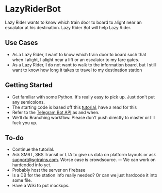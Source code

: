 # LazyRiderBot
Lazy Rider wants to know which train door to board to alight near an escalator at his destination. Lazy Rider Bot will help Lazy Rider.

## Use Cases
- As a Lazy Rider, I want to know which train door to board such that when I alight, I alight near a lift or an escalator to my fare gates.
- As a Lazy Rider, I do not want to walk to the information board, but I still want to know how long it takes to travel to my destination station

## Getting Started
- Get familiar with some Python. It's really easy to pick up. Just don't put any semicolons.
- The starting code is based off this [tutorial](https://www.codementor.io/garethdwyer/building-a-telegram-bot-using-python-part-1-goi5fncay), have a read for this
- Refer to the [Telegram Bot API](https://core.telegram.org/bots/api) as and when.
- We'll do Branching workflow. Please don't push directly to master or I'll fuck you up.

## To-do
- Continue the tutorial.
- Ask SMRT, SBS Transit or LTA to give us data on platform layouts or ask support@sgtrains.com. Worse case is crowdsource.
-- We can work on hardcoded info yet.
- Probably host the server on firebase
- Is a DB for the station info really needed? Or can we just hardcode it into some file.
- Have a Wiki to put mockups.
